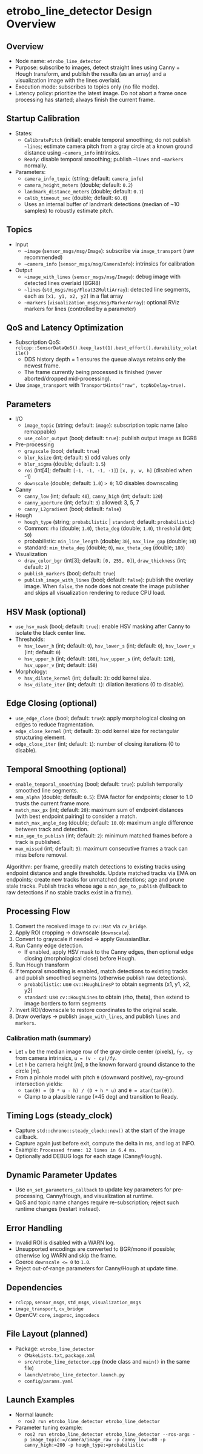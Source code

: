 # etrobo_line_detector Design Overview

## Overview
- Node name: `etrobo_line_detector`
- Purpose: subscribe to images, detect straight lines using Canny + Hough transform, and publish the results (as an array) and a visualization image with the lines overlaid.
- Execution mode: subscribes to topics only (no file mode).
- Latency policy: prioritize the latest image. Do not abort a frame once processing has started; always finish the current frame.

## Startup Calibration
- States:
  - `CalibratePitch` (initial): enable temporal smoothing; do not publish `~lines`; estimate camera pitch from a gray circle at a known ground distance using `~camera_info` intrinsics.
  - `Ready`: disable temporal smoothing; publish `~lines` and `~markers` normally.
- Parameters:
  - `camera_info_topic` (string; default: `camera_info`)
  - `camera_height_meters` (double; default: `0.2`)
  - `landmark_distance_meters` (double; default: `0.7`)
  - `calib_timeout_sec` (double; default: `60.0`)
  - Uses an internal buffer of landmark detections (median of ~10 samples) to robustly estimate pitch.

## Topics
- Input
  - `~image` (`sensor_msgs/msg/Image`): subscribe via `image_transport` (raw recommended)
  - `~camera_info` (`sensor_msgs/msg/CameraInfo`): intrinsics for calibration
- Output
  - `~image_with_lines` (`sensor_msgs/msg/Image`): debug image with detected lines overlaid (BGR8)
  - `~lines` (`std_msgs/msg/Float32MultiArray`): detected line segments, each as `[x1, y1, x2, y2]` in a flat array
  - `~markers` (`visualization_msgs/msg/MarkerArray`): optional RViz markers for lines (controlled by a parameter)

## QoS and Latency Optimization
- Subscription QoS: `rclcpp::SensorDataQoS().keep_last(1).best_effort().durability_volatile()`
  - DDS history depth = 1 ensures the queue always retains only the newest frame.
  - The frame currently being processed is finished (never aborted/dropped mid-processing).
- Use `image_transport` with `TransportHints("raw", tcpNoDelay=true)`.

## Parameters
- I/O
  - `image_topic` (string; default: `image`): subscription topic name (also remappable)
  - `use_color_output` (bool; default: `true`): publish output image as BGR8
- Pre-processing
  - `grayscale` (bool; default: `true`)
  - `blur_ksize` (int; default: `5`) odd values only
  - `blur_sigma` (double; default: `1.5`)
  - `roi` (int[4]; default: `[-1, -1, -1, -1]`) `[x, y, w, h]` (disabled when -1)
  - `downscale` (double; default: `1.0`) `> 0`; 1.0 disables downscaling
- Canny
  - `canny_low` (int; default: `40`), `canny_high` (int; default: `120`)
  - `canny_aperture` (int; default: `3`) allowed: 3, 5, 7
  - `canny_L2gradient` (bool; default: `false`)
- Hough
  - `hough_type` (string; `probabilistic` | `standard`; default: `probabilistic`)
  - Common: `rho` (double; `1.0`), `theta_deg` (double; `1.0`), `threshold` (int; `50`)
  - probabilistic: `min_line_length` (double; `30`), `max_line_gap` (double; `10`)
  - standard: `min_theta_deg` (double; `0`), `max_theta_deg` (double; `180`)
- Visualization
  - `draw_color_bgr` (int[3]; default: `[0, 255, 0]`), `draw_thickness` (int; default: `2`)
  - `publish_markers` (bool; default: `true`)
  - `publish_image_with_lines` (bool; default: `false`): publish the overlay image.
    When `false`, the node does not create the image publisher and skips all
    visualization rendering to reduce CPU load.

## HSV Mask (optional)
- `use_hsv_mask` (bool; default: `true`): enable HSV masking after Canny to isolate the black center line.
- Thresholds:
  - `hsv_lower_h` (int; default: `0`), `hsv_lower_s` (int; default: `0`), `hsv_lower_v` (int; default: `0`)
  - `hsv_upper_h` (int; default: `180`), `hsv_upper_s` (int; default: `120`), `hsv_upper_v` (int; default: `150`)
- Morphology:
  - `hsv_dilate_kernel` (int; default: `3`): odd kernel size.
  - `hsv_dilate_iter` (int; default: `1`): dilation iterations (0 to disable).

## Edge Closing (optional)
- `use_edge_close` (bool; default: `true`): apply morphological closing on edges to reduce fragmentation.
- `edge_close_kernel` (int; default: `3`): odd kernel size for rectangular structuring element.
- `edge_close_iter` (int; default: `1`): number of closing iterations (0 to disable).

## Temporal Smoothing (optional)
- `enable_temporal_smoothing` (bool; default: `true`): publish temporally smoothed line segments.
- `ema_alpha` (double; default: `0.5`): EMA factor for endpoints; closer to 1.0 trusts the current frame more.
- `match_max_px` (int; default: `20`): maximum sum of endpoint distances (with best endpoint pairing) to consider a match.
- `match_max_angle_deg` (double; default: `10.0`): maximum angle difference between track and detection.
- `min_age_to_publish` (int; default: `2`): minimum matched frames before a track is published.
- `max_missed` (int; default: `3`): maximum consecutive frames a track can miss before removal.

Algorithm: per frame, greedily match detections to existing tracks using endpoint distance and angle thresholds. Update matched tracks via EMA on endpoints; create new tracks for unmatched detections; age and prune stale tracks. Publish tracks whose age ≥ `min_age_to_publish` (fallback to raw detections if no stable tracks exist in a frame).

## Processing Flow
1. Convert the received image to `cv::Mat` via `cv_bridge`.
2. Apply ROI cropping → downscale (`downscale`).
3. Convert to grayscale if needed → apply GaussianBlur.
4. Run Canny edge detection.
   - If enabled, apply HSV mask to the Canny edges, then optional edge closing (morphological close) before Hough.
5. Run Hough transform
6. If temporal smoothing is enabled, match detections to existing tracks and publish smoothed segments (otherwise publish raw detections).
   - `probabilistic`: use `cv::HoughLinesP` to obtain segments (x1, y1, x2, y2)
   - `standard`: use `cv::HoughLines` to obtain (rho, theta), then extend to image borders to form segments
6. Invert ROI/downscale to restore coordinates to the original scale.
7. Draw overlays → publish `image_with_lines`, and publish `lines` and `markers`.

### Calibration math (summary)
- Let `v` be the median image row of the gray circle center (pixels), `fy, cy` from camera intrinsics, `u = (v - cy)/fy`.
- Let `h` be camera height [m], `D` the known forward ground distance to the circle [m].
- From a pinhole model with pitch `θ` (downward positive), ray–ground intersection yields:
  - `tan(θ) = (D * u - h) / (D + h * u)` and `θ = atan(tan(θ))`.
  - Clamp to a plausible range (±45 deg) and transition to Ready.

## Timing Logs (steady_clock)
- Capture `std::chrono::steady_clock::now()` at the start of the image callback.
- Capture again just before exit, compute the delta in ms, and log at INFO.
- Example: `Processed frame: 12 lines in 6.4 ms`.
- Optionally add DEBUG logs for each stage (Canny/Hough).

## Dynamic Parameter Updates
- Use `on_set_parameters_callback` to update key parameters for pre-processing, Canny/Hough, and visualization at runtime.
- QoS and topic name changes require re-subscription; reject such runtime changes (restart instead).

## Error Handling
- Invalid ROI is disabled with a WARN log.
- Unsupported encodings are converted to BGR/mono if possible; otherwise log WARN and skip the frame.
- Coerce `downscale <= 0` to `1.0`.
- Reject out-of-range parameters for Canny/Hough at update time.

## Dependencies
- `rclcpp`, `sensor_msgs`, `std_msgs`, `visualization_msgs`
- `image_transport`, `cv_bridge`
- OpenCV: `core`, `imgproc`, `imgcodecs`

## File Layout (planned)
- Package: `etrobo_line_detector`
  - `CMakeLists.txt`, `package.xml`
  - `src/etrobo_line_detector.cpp` (node class and `main()` in the same file)
  - `launch/etrobo_line_detector.launch.py`
  - `config/params.yaml`

## Launch Examples
- Normal launch:
  - `ros2 run etrobo_line_detector etrobo_line_detector`
- Parameter tuning example:
  - `ros2 run etrobo_line_detector etrobo_line_detector --ros-args -p image_topic:=/camera/image_raw -p canny_low:=80 -p canny_high:=200 -p hough_type:=probabilistic`
